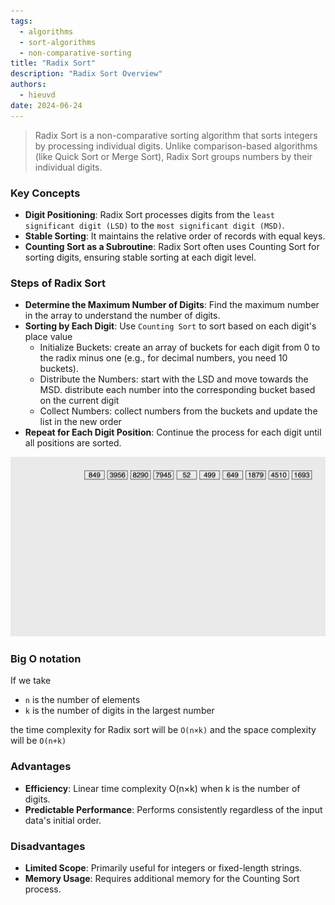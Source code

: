 ```yaml
---
tags: 
  - algorithms
  - sort-algorithms
  - non-comparative-sorting
title: "Radix Sort"
description: "Radix Sort Overview"
authors:
  - hieuvd
date: 2024-06-24
---
```


> Radix Sort is a non-comparative sorting algorithm that sorts integers by processing individual digits. Unlike comparison-based algorithms (like Quick Sort or Merge Sort), Radix Sort groups numbers by their individual digits.

### Key Concepts

- **Digit Positioning**: Radix Sort processes digits from the `least significant digit (LSD)` to the `most significant digit (MSD)`.
- **Stable Sorting**: It maintains the relative order of records with equal keys.
- **Counting Sort as a Subroutine**: Radix Sort often uses Counting Sort for sorting digits, ensuring stable sorting at each digit level.

### Steps of Radix Sort

- **Determine the Maximum Number of Digits**: Find the maximum number in the array to understand the number of digits.
- **Sorting by Each Digit**: Use `Counting Sort` to sort based on each digit's place value
    - Initialize Buckets: create an array of buckets for each digit from 0 to the radix minus one (e.g., for decimal numbers, you need 10 buckets).
    - Distribute the Numbers: start with the LSD and move towards the MSD. distribute each number into the corresponding bucket based on the current digit
    - Collect Numbers: collect numbers from the buckets and update the list in the new order
- **Repeat for Each Digit Position**: Continue the process for each digit until all positions are sorted.


![radix sort example](assets/radix-sort.gif)

### Big O notation
If we take
  - `n` is the number of elements 
  - `k` is the number of digits in the largest number

the time complexity for Radix sort will be `O(n×k)` and the space complexity will be `O(n+k)`

### Advantages
- **Efficiency**: Linear time complexity O(n×k) when k is the number of digits.
- **Predictable Performance**: Performs consistently regardless of the input data's initial order.

### Disadvantages
- **Limited Scope**: Primarily useful for integers or fixed-length strings.
- **Memory Usage**: Requires additional memory for the Counting Sort process.

